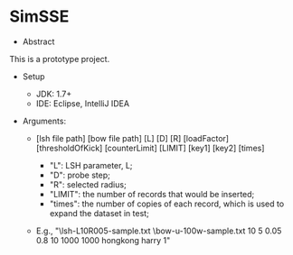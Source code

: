 # SimSSE

- Abstract

This is a prototype project.

- Setup
  - JDK: 1.7+
  - IDE: Eclipse, IntelliJ IDEA
  
- Arguments: 
  - [lsh file path] [bow file path] [L] [D] [R] [loadFactor] [thresholdOfKick] [counterLimit] [LIMIT] [key1] [key2] [times]
    - "L": LSH parameter, L;
    - "D": probe step;
    - "R": selected radius;
    - "LIMIT": the number of records that would be inserted;
    - "times": the number of copies of each record, which is used to expand the dataset in test;

  - E.g., "\lsh-L10R005-sample.txt \bow-u-100w-sample.txt 10 5 0.05 0.8 10 1000 1000 hongkong harry 1"
  

